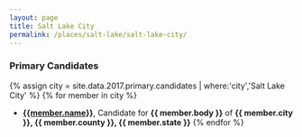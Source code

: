 ```yaml
---
layout: page
title: Salt Lake City
permalink: /places/salt-lake/salt-lake-city/
---
```


### Primary Candidates
{% assign city = site.data.2017.primary.candidates | where:'city','Salt Lake City' %}
{% for member in city  %}
- <strong>[{{member.name}}](../../../people/{{member.id}})</strong>, Candidate for <strong>{{ member.body }}</strong> of <strong>{{ member.city }}, {{ member.county }}, {{ member.state }}</strong>
{% endfor %}
